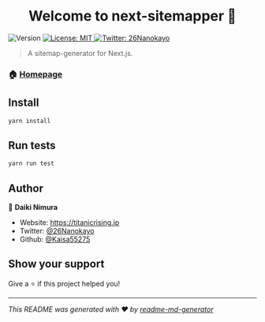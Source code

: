 <h1 align="center">Welcome to next-sitemapper 👋</h1>
<p>
  <img alt="Version" src="https://img.shields.io/badge/version-1.0.0-blue.svg?cacheSeconds=2592000" />
  <a href="#" target="_blank">
    <img alt="License: MIT" src="https://img.shields.io/badge/License-MIT-yellow.svg" />
  </a>
  <a href="https://twitter.com/26Nanokayo" target="_blank">
    <img alt="Twitter: 26Nanokayo" src="https://img.shields.io/twitter/follow/26Nanokayo.svg?style=social" />
  </a>
</p>

> A sitemap-generator for Next.js.

### 🏠 [Homepage](https://titanicrising.jp/profile)

## Install

```sh
yarn install
```

## Run tests

```sh
yarn run test
```

## Author

👤 **Daiki Nimura**

* Website: https://titanicrising.jp
* Twitter: [@26Nanokayo](https://twitter.com/26Nanokayo)
* Github: [@Kaisa55275](https://github.com/Kaisa55275)

## Show your support

Give a ⭐️ if this project helped you!

***
_This README was generated with ❤️ by [readme-md-generator](https://github.com/kefranabg/readme-md-generator)_
